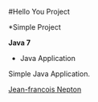 #Hello You Project

*Simple Project

**Java 7**

* Java Application

Simple Java Application. 

[Jean-francois Nepton](http://sqasolution.com)